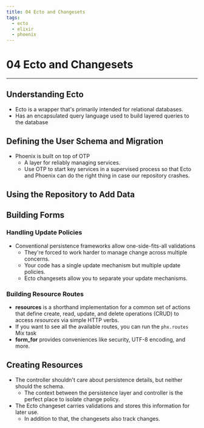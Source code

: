 ```yaml
---
title: 04 Ecto and Changesets
tags:
  - ecto
  - elixir
  - phoenix
---
```


# 04 Ecto and Changesets
----

## Understanding Ecto

- Ecto is a wrapper that's primarily intended for relational databases.
- Has an encapsulated query language used to build layered queries to the database

## Defining the User Schema and Migration
- Phoenix is built on top of OTP
  - A layer for reliably managing services.
  - Use OTP to start key services in a supervised process so that Ecto and Phoenix can do the right thing in case our repository crashes.

## Using the Repository to Add Data

## Building Forms

### Handling Update Policies
- Conventional persistence frameworks allow one-side-fits-all validations
  - They're forced to work harder to manage change across multiple concerns.
  - Your code has a single update mechanism but multiple update policies.
  - Ecto changesets allow you to separate your update mechanisms.

### Building Resource Routes
- **resources** is a shorthand implementation for a common set of actions that define create, read, update, and delete operations (CRUD) to access _resources_ via simple HTTP verbs.
- If you want to see all the available routes, you can run the `phx.routes` Mix task
- **form_for** provides conveniences like security, UTF-8 encoding, and more.

## Creating Resources
- The controller shouldn't care about persistence details, but neither should the schema.
  - The context between the persistence layer and controller is the perfect place to isolate change policy.
- The Ecto changeset carries validations and stores this information for later use.
  - In addition to that, the changesets also track changes.
